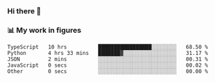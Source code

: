 ### Hi there 👋

### 📊 My work in figures

<!--START_SECTION:waka-->

```text
TypeScript   10 hrs          █████████████████░░░░░░░░   68.50 %
Python       4 hrs 33 mins   ███████▓░░░░░░░░░░░░░░░░░   31.17 %
JSON         2 mins          ░░░░░░░░░░░░░░░░░░░░░░░░░   00.31 %
JavaScript   0 secs          ░░░░░░░░░░░░░░░░░░░░░░░░░   00.02 %
Other        0 secs          ░░░░░░░░░░░░░░░░░░░░░░░░░   00.00 %
```

<!--END_SECTION:waka-->
